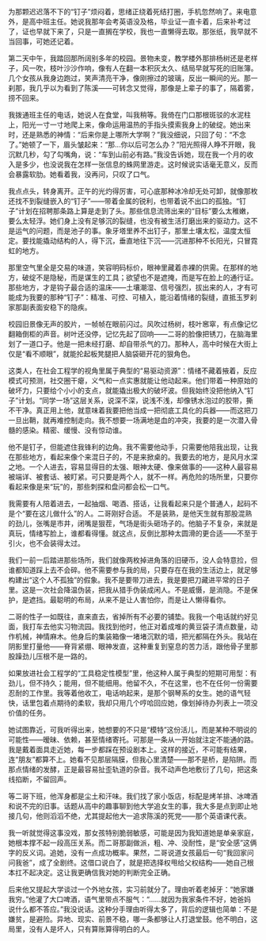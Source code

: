 为那颗迟迟落不下的“钉子”烦闷着，思绪正绕着死结打圈，手机忽然响了。来电意外，是高中班主任。她说我那年会考英语没及格，毕业证一直卡着，后来补考过了，证也早就下来了，只是一直搁在学校，我也一直懒得去取。那张纸，我早就不当回事，可她还记着。

第二天中午，我踏回那所阔别多年的校园。景物未变，教学楼外那排杨树还是老样子，风一吹，枝叶沙沙作响，像有人在翻一本积灰太久、结局早就写死的旧账簿。几个女孩从我身边跑过，笑声清亮干净，像刚擦过的玻璃，反出一瞬间的光。那一刹那，我几乎以为看到了陈溪——可转念又觉得，那像是上辈子的事了，隔着雾，捞不回来。

我拨通班主任的电话，她说人在食堂，叫我稍等。我倚在门口那根斑驳的水泥柱上，阳光一寸一寸地爬上来，像命运用温热的手指头摸索我身上的破绽。她出来时，还是熟悉的神情：“后来你是上哪所大学啊？”我没细说，只回了句：“不念了。”她顿了一下，眉头皱起来：“那...你以后可怎么办？”阳光照得人睁不开眼，我沉默几秒，勾了勾嘴角，说：“车到山前必有路。”我没告诉她，现在我一个月的收入是多少，也没说我在怎样一张信息的蛛网里游走。这时候说实话毫无意义，反而会暴露软肋。她看着我，没再问，只叹了口气。

我点点头，转身离开。正午的光灼得厉害，可心底那种冰冷却无处可卸，就像那枚还找不到裂缝嵌入的“钉子”——带着金属的锐利，也带着说不出口的孤独。“钉子”计划在招聘那条路上算是走到了头。那些信息流筛出来的“目标”要么太稚嫩，要么太轻浮。她们身上没有足够沉的裂缝，也没有被生活打磨出来的驱动力。这不是运气的问题，而是池子的事。象牙塔里养不出钉子，那里土壤太松，温度太恒定。要找能撬动结构的人，得下沉，垂直地往下沉——沉进那种不长阳光，只冒霓虹的地方。

那里空气里全是交易的味道，笑容明码标价，眼神里藏着赤裸的供需。在那样的地方，破绽不是隐秘，而是谋生的工具；欲望也不是遮掩，而是写在脸上的通行证。那些地方，才是钩子最合适的温床——土壤潮湿、信号强烈，拔出来的人，才有可能成为我要的那种“钉子”：精准、可控、可植入，能沿着情绪的裂缝，直抵玉罗刹家那副表面安稳下的隐疾。

校园旧景像无声的胶片，一帧帧在眼前闪过。风吹过杨树，枝叶窸窣，有点像记忆翻箱倒柜的声音。树叶还没停，记忆先起了回响——二哥的脸像把锈刀，在脑海里划了一道口子。他是一把未经打磨、却自带杀气的刀。那种人，高中时候在大街上仅是“看不顺眼”，就能抡起板凳腿把人脑袋砸开花的狠角色。

这类人，在社会工程学的视角里属于典型的“易驱动资源”：情绪不藏着掖着，反应模式可预测，社交圈干瘪，义气和一点实惠就能让他动起来。他们带着一种原始的破坏力，只要给个小小的支点，就能撬出极大的破坏波。但我始终没把他纳入“钉子”计划。“同学一场”这层关系，说深不深，说浅不浅，却像锈水泡过的胶带，撕不干净。真正用上他，就意味着我要把他当成一把彻底工具化的兵器——而这把刀一旦出鞘，就再难控制走向。我不想要一场满地是血的冲突，我要的是一次潜入骨髓的感染。精密、缓慢、没有惊动谁。

他不是钉子，但能遮住我锋利的边角。我不需要他动手，只需要他陪我出现，让我在那些地方，看起来像个来混日子的，不是来掀桌的。我要去的地方，是风月水深之地。一个人进去，容易显得目的太强、眼神太硬、像来做事的——这种人最容易被端详、被套话、被盯紧。可只要是两个人，就不一样。再危险的场所里，只要你看起来像是来“玩”的，那些刺探和盘问都会松一口气。

我需要有人陪着进去，一起抽烟、喝酒、搭话，让我看起来只是个普通人，起码不是个“要在这儿做什么”的人。二哥刚好合适。
不是装熟，是他天生就有那股混熟的劲儿，张嘴是市井，闭嘴是狠茬，气场是街头砸场子的。他脑子不复杂，来就是真玩，情绪写脸上，谁都看得懂。就这点，反倒比那种太圆滑的更合适——不至于引火，也不会装得太过。

我们一前一后踏进那些场所，我们就像两枚掉进角落的旧硬币，没人会特意捡，但谁都知道踩上去不会碎。他不需要参与我的局，只要存在在我的生活边上，就足够构建出“这个人不孤独”的假象。我不是要带刀进去，我是要把刀藏进平常的日子里。这是一次社会降温伪装，把我从猎手伪装成闲人。不是威慑，是消隐。不是保护，是遮挡。最聪明的布局，从来不是让人害怕你，而是让人懒得看你。

二哥的性子一如既往，直来直去，省掉所有不必要的铺垫。我我一个电话就约好见面，我打车去他实习物流园。我找到他时，他正对着成堆的黄豆袋子清点数量，动作机械，神情麻木。他身后的集装箱像一堵堵沉默的墙，把光都隔在外头。我站在阴影里打量他——脊背紧绷、眼神发直，这种重复到窒息的苦力活，跟他骨子里那股躁劲儿压根不是一路的。

如果放进社会工程学的“工具稳定性模型”里，他这种人属于典型的短期可用型：有劲儿，但不持久；能用，但不能细用。他留不久，不在这里，也不在任何一份需要忍耐的工作里。我等着他收工，电话响起来，是那个钢琴系的女生。她的语气轻快，话里包着点期待的柔软，我却只用几个哼哈回应她，像划掉待办列表上一项没价值的任务。

她试图靠近，可我听得出来，她想要的不只是“模特”这份活儿，而是某种不明说的可能性——暧昧、依赖，甚至情绪寄托。可那是一条从一开始就注定不能通的路。我是戴着面具走近她，每一步都踩在预设剧本上。这样的接近，不可能有结果，连“朋友”都算不上。她看不见那层隔膜，但我心里清楚——那不是桥，是陷阱。而那点情绪的发酵，正是最容易扯歪轨道的杂音。我不动声色地敷衍了几句，把这条线掐断，不留回声。

等二哥下班，他浑身都是尘土和汗味。我们找了家小饭店，标配是烤羊排、冰啤酒和说不完的旧事。话题从高中的趣事聊到他大学追女生的事，我大多是点到即止地接几句，他则滔滔不绝，尤其提起他大一追求陈溪的死党——那个英语课代表。

我一听就觉得这事没戏，那女孩特别脆弱敏感，可能是因为我知道她是单亲家庭，她根本撑不起一段高压关系。而二哥那副做派，粗、冲、没耐性，是“安全感”这俩字的反义词。追她，没有一点成功概率。果然，二哥说道女孩最后一句“我回家问问我爸”，成了全剧终。这借口说白了，就是把选择权甩给父权结构——她自己根本扛不起决定。这让我更确信我对她的判断完全正确。

后来他又提起大学谈过一个外地女孩，实习前就分了。理由听着老掉牙：“她家嫌我穷。”他灌了大口啤酒，语气里带点不服气：“……就因为我家条件不好，她爸妈说什么都不答应。”我没说话。这种分手理由听得太多了，背后的逻辑也简单：不是嫌贫，是避险。异地、现实、前景不稳，哪一条都够让人打退堂鼓。他不明白，这局里，没有人是坏人，只有算账算得明白的人。

